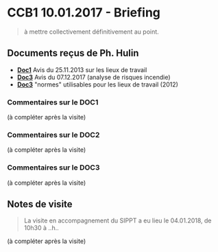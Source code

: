 # CCB1 10.01.2017 - Briefing

> à mettre collectivement définitivement au point.

## Documents reçus de Ph. Hulin

* [**Doc1**](Doc1.pdf) Avis du 25.11.2013 sur les lieux de travail
* [**Doc3**](Doc2.pdf) Avis du 07.12.2017 (analyse de risques incendie)
* [**Doc3**](Doc3.pdf) "normes" utilisables pour les lieux de travail (2012)

### Commentaires sur le DOC1

(à compléter après la visite)

### Commentaires sur le DOC2

(à compléter après la visite)

### Commentaires sur le DOC3

(à compléter après la visite)

## Notes de visite

> La visite en accompagnement du SIPPT a eu lieu le 04.01.2018, de 10h30 à ..h..

(à compléter après la visite)
